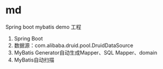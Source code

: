 # md
Spring boot mybatis demo 工程

1. Spring Boot
2. 数据源：com.alibaba.druid.pool.DruidDataSource
3. MyBatis Generator自动生成Mapper、SQL Mapper、domain
4. MyBatis自动扫描
